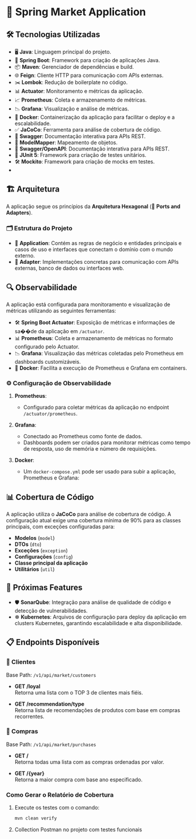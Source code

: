 # 🌟 Spring Market Application

## 🛠️ Tecnologias Utilizadas

- 🖥️ **Java**: Linguagem principal do projeto.
- 🌱 **Spring Boot**: Framework para criação de aplicações Java.
- 📦 **Maven**: Gerenciador de dependências e build.
- 🌐 **Feign**: Cliente HTTP para comunicação com APIs externas.
- ✂️ **Lombok**: Redução de boilerplate no código.
- 📊 **Actuator**: Monitoramento e métricas da aplicação.
- 📈 **Prometheus**: Coleta e armazenamento de métricas.
- 📉 **Grafana**: Visualização e análise de métricas.
- 🐳 **Docker**: Containerização da aplicação para facilitar o deploy e a escalabilidade.
- ✅ **JaCoCo**: Ferramenta para análise de cobertura de código.
- 📜 **Swagger**: Documentação interativa para APIs REST.
- 🔄 **ModelMapper**: Mapeamento de objetos.
- 📜 **Swagger/OpenAPI**: Documentação interativa para APIs REST.
- 🧪 **JUnit 5**: Framework para criação de testes unitários.
- 🛠️ **Mockito**: Framework para criação de mocks em testes.
- 
## 🏗️ Arquitetura

A aplicação segue os princípios da **Arquitetura Hexagonal** (🔌 **Ports and Adapters**).

### 🗂️ Estrutura do Projeto

- 📁 **Application**: Contém as regras de negócio e entidades principais e casos de uso e interfaces que conectam o
  domínio com o mundo externo.
- 📁 **Adapter**: Implementações concretas para comunicação com APIs externas, banco de dados ou interfaces web.

## 🔍 Observabilidade

A aplicação está configurada para monitoramento e visualização de métricas utilizando as seguintes ferramentas:

- 🛠️ **Spring Boot Actuator**: Exposição de métricas e informações de sa��de da aplicação em `/actuator`.
- 📊 **Prometheus**: Coleta e armazenamento de métricas no formato configurado pelo Actuator.
- 📉 **Grafana**: Visualização das métricas coletadas pelo Prometheus em dashboards customizáveis.
- 🐳 **Docker**: Facilita a execução de Prometheus e Grafana em containers.

### ⚙️ Configuração de Observabilidade

1. **Prometheus**:
    - Configurado para coletar métricas da aplicação no endpoint `/actuator/prometheus`.

2. **Grafana**:
    - Conectado ao Prometheus como fonte de dados.
    - Dashboards podem ser criados para monitorar métricas como tempo de resposta, uso de memória e número de
      requisições.

3. **Docker**:
    - Um `docker-compose.yml` pode ser usado para subir a aplicação, Prometheus e Grafana:

## 📊 Cobertura de Código

A aplicação utiliza o **JaCoCo** para análise de cobertura de código. A configuração atual exige uma cobertura mínima de
90% para as classes principais, com exceções configuradas para:

- **Modelos** (`model`)
- **DTOs** (`dto`)
- **Exceções** (`exception`)
- **Configurações** (`config`)
- **Classe principal da aplicação**
- **Utilitários** (`util`)

## 🔮 Próximas Features

- 🛡️ **SonarQube**: Integração para análise de qualidade de código e detecção de vulnerabilidades.
- ☸️ **Kubernetes**: Arquivos de configuração para deploy da aplicação em clusters Kubernetes, garantindo escalabilidade
  e alta disponibilidade.

## 📋 Endpoints Disponíveis

### **👥 Clientes**

Base Path: `/v1/api/market/customers`

- **GET /loyal**  
  Retorna uma lista com o TOP 3 de clientes mais fiéis.  

- **GET /recommendation/type**  
  Retorna lista de recomendações de produtos com base em compras recorrentes.  

### **🛒 Compras**

Base Path: `/v1/api/market/purchases`

- **GET /**  
  Retorna todas uma lista com as compras ordenadas por valor.  

- **GET /{year}**  
  Retorna a maior compra com base ano especificado.  


### Como Gerar o Relatório de Cobertura

1. Execute os testes com o comando:
   ```bash
   mvn clean verify
2. Collection Postman no projeto com testes funcionais   